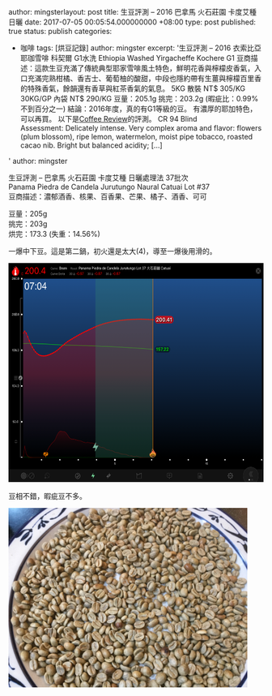 author: mingsterlayout: post
title: 生豆評測 – 2016 巴拿馬 火石莊園 卡度艾種 日曬
date: 2017-07-05 00:05:54.000000000 +08:00
type: post
published: true
status: publish
categories:
- 咖啡
tags: [烘豆記錄]
author: mingster
excerpt: '生豆評測 – 2016 衣索比亞 耶珈雪啡 科契爾 G1水洗 Ethiopia Washed Yirgacheffe Kochere G1 豆商描述：這款生豆充滿了傳統典型耶家雪啡風土特色，鮮明花香與檸檬皮香氣，入口充滿完熟柑橘、香吉士、葡萄柚的酸甜，中段也隱約帶有生薑與檸檬百里香的特殊香氣，餘韻還有香草與紅茶香氣的氣息。
  5KG 散裝 NT$ 305/KG 30KG/GP 內袋 NT$ 290/KG 豆量：205.1g 挑完：203.2g (暇疵比：0.99% 不到百分之一) 結論：2016年度，真的有G1等級的豆。
  有濃厚的耶加特色，可以再買。 以下是[Coffee Review](http://www.coffeereview.com/review/ethiopia-yirgacheffe-kochere-g1/)的評測。
  CR 94 Blind Assessment: Delicately intense. Very complex aroma and flavor: flowers
  (plum blossom), ripe lemon, watermelon, moist pipe tobacco, roasted cacao nib. Bright
  but balanced acidity; […]

'
author: mingster<p>生豆評測 – 巴拿馬 火石莊園 卡度艾種 日曬處理法 37批次<br />
Panama Piedra de Candela Jurutungo Naural Catuai Lot #37<br />
豆商描述：濃郁酒香、核果、百香果、芒果、橘子、酒香、可可</p>
<p>豆量：205g<br />
挑完：203g<br />
烘完：173.3 (失重：14.56%)</p>
<p>一爆中下豆。這是第二鍋，初火還是太大(4)，導至一爆後用滑的。</p>
<p><img class="  wp-image-1856 aligncenter" src="/img/img_0171.png" alt="IMG_0171.png" width="576" height="432" /></p>
<p>豆相不錯，暇疵豆不多。</p>
<p><img class="  wp-image-1854 aligncenter" src="/img/img_0169.jpg" alt="IMG_0169.jpg" width="472" height="354" /></p>
